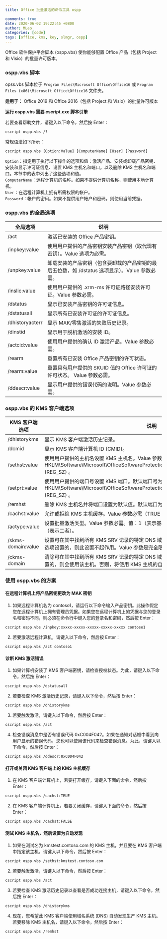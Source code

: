 ```yaml
---
title: Office 批量激活的命令工具 ospp

comments: true
date: 2020-06-02 19:22:45 +0800
author: MLeo
categories: [code] 
tags: [office, kms, key, slmgr, ospp]
---
```


Office 软件保护平台脚本 (ospp.vbs) 使你能够配置 Office 产品（包括 Project 和 Visio）的批量许可版本。  

### ospp.vbs 脚本

opss.vbs 脚本位于 `Program Files\Microsoft Office\Office16` 或 `Program Files (x86)\Microsoft Office\Office16` 文件夹。  

**适用于：** Office 2019 和 Office 2016（包括 Project 和 Visio）的批量许可版本

**运行 ospp.vbs 需要 cscript.exe 脚本引擎**

若要查看帮助文件，请键入以下命令，然后按 Enter：
```
cscript ospp.vbs /?
```

常规语法如下所示：  
```
cscript ospp.vbs [Option:Value] [ComputerName] [User] [Password]
```
`Option`：指定用于执行以下操作的选项和值：激活产品、安装或卸载产品密钥、安装和显示许可证信息、设置 KMS 主机名和端口，以及删除 KMS 主机名和端口。本节中的表中列出了这些选项和值。  
`ComputerName`：远程计算机的名称。如果不提供计算机名称，则使用本地计算机。  
`User`：在远程计算机上拥有所需权限的帐户。  
`Password`：帐户的密码。如果不提供用户帐户和密码，则使用当前凭据。

### ospp.vbs 的全局选项

|全局选项|说明|
|--|--|
|/act|激活已安装的 Office 产品密钥。|
|/inpkey:value|使用用户提供的产品密钥安装产品密钥（取代现有密钥）。Value 选项为必需。|
|/unpkey:value|卸载安装的产品密钥（包含要卸载的产品密钥的最后五位数，如 /dstatus 选项显示）。Value 参数必需。|
|/inslic:value|使用用户提供的 .xrm-ms 许可证路径安装许可证。Value 参数必需。|
|/dstatus|显示已安装产品密钥的许可证信息。|
|/dstatusall|显示所有已安装许可证的许可证信息。|
|/dhistoryacterr|显示 MAK/零售激活的失败历史记录。|
|/dinstid|显示用于脱机激活的安装 ID。|
|/actcid:value|使用用户提供的确认 ID 激活产品。Value 参数必需。|
|/rearm|重置所有已安装 Office 产品密钥的许可状态。|
|/rearm:value|重置具有用户提供的 SKUID 值的 Office 许可证的许可状态。 Value 参数必需。|
|/ddescr:value|显示用户提供的错误代码的说明。Value 参数必需。|


### ospp.vbs 的 KMS 客户端选项

|KMS 客户端选项|说明|
|--|--|
|/dhistorykms|显示 KMS 客户端激活历史记录。|
|/dcmid|显示 KMS 客户端计算机 ID (CMID)。|
|/sethst:value|使用用户提供的主机名设置 KMS 主机名。Value 参数为必需。这将设置 HKLM\Software\Microsoft\OfficeSoftwareProtectionPlatform\KeyManagementServiceName (REG_SZ) 。|
|/setprt:value|使用用户提供的端口号设置 KMS 端口。默认端口号为 1688。Value 参数为必需。这将设置 HKLM\Software\Microsoft\OfficeSoftwareProtectionPlatform\KeyManagementServicePort (REG_SZ) 。|
|/remhst|删除 KMS 主机名并将端口设置为默认值。默认端口为 1688。|
|/cachst:value|允许或拒绝 KMS 主机缓存。Value 参数必需（TRUE 或 FALSE）。|
|/actype:value|设置批量激活类型。Value 参数必需。值：1（表示基于 Active Directory），2（表示 KMS），0（表示二者）。|
|/skms-domain:value|设置可在其中找到所有 KMS SRV 记录的特定 DNS 域。如果特定的一个 KMS 主机名是由 /sethst 选项设置的，则此设置不起作用。Value 参数是完全限定的域名 (FQDN) 并且必需。|
|/ckms-domain|清除可在其中找到所有 KMS SRV 记录的特定 DNS 域。如果特定 KMS 主机是由 /sethst 选项设置的，则会使用该主机。否则，将使用 KMS 主机的自动发现。|

### 使用 ospp.vbs 的方案

#### 在远程计算机上将产品密钥更改为 MAK 密钥
1. 如果远程计算机名为 contoso1，请运行以下命令输入产品密钥。此操作假定您在远程计算机上拥有管理员凭据。如果您在远程计算机上的凭据与您的登录名和密码不同，则必须在命令行中键入您的登录名和密码，然后按 Enter：  
```
cscript ospp.vbs /inpkey:xxxxx-xxxxx-xxxxx-xxxxx-xxxxx contoso1
```
2. 若要激活远程计算机，请键入以下命令，然后按 Enter：  
```
cscript ospp.vbs /act contoso1
```

#### 诊断 KMS 激活错误

1. 如果计算机安装了 KMS 客户端密钥，请检查授权状态。为此，请键入以下命令，然后按 Enter：
```
cscript ospp.vbs /dstatusall
```
2. 若要检查 KMS 激活历史记录，请键入以下命令，然后按 Enter：
```
cscript ospp.vbs /dhistorykms
```
3. 若要触发激活，请键入以下命令，然后按 Enter：
```
cscript ospp.vbs /act
```
4. 检查错误消息中是否有错误代码 0xC004F042。如果在通知对话框中看到向用户显示的错误代码，您也可以使用该代码来检查错误消息。为此，请键入以下命令，然后按 Enter：
```
cscript ospp.vbs /ddescr:0xC004F042
```

#### 打开或关闭 KMS 客户端上的 KMS 主机缓存
1. 在 KMS 客户端计算机上，若要打开缓存，请键入下面的命令，然后按 Enter：
```
cscript ospp.vbs /cachst:TRUE
```
2. 在 KMS 客户端计算机上，若要关闭缓存，请键入下面的命令，然后按 Enter：
```
cscript ospp.vbs /cachst:FALSE
```

#### 测试 KMS 主机名，然后设置为自动发现
1. 如果在测试名为 kmstest.contoso.com 的 KMS 主机，并且要在 KMS 客户端中指定该主机，请键入以下命令，然后按 Enter：
```
cscript ospp.vbs /sethst:kmstest.contoso.com
```
2. 若要触发激活，请键入以下命令，然后按 Enter：
```
cscript ospp.vbs /act
```
3. 若要检查 KMS 激活历史记录以查看是否成功连接主机，请键入以下命令，然后按 Enter：
```
cscript ospp.vbs /dhistorykms
```
4. 现在，您希望此 KMS 客户端使用域名系统 (DNS) 自动发现生产 KMS 主机。若要移除 KMS 主机名，请键入以下命令，然后按 Enter：
```
cscript ospp.vbs /remhst
```

